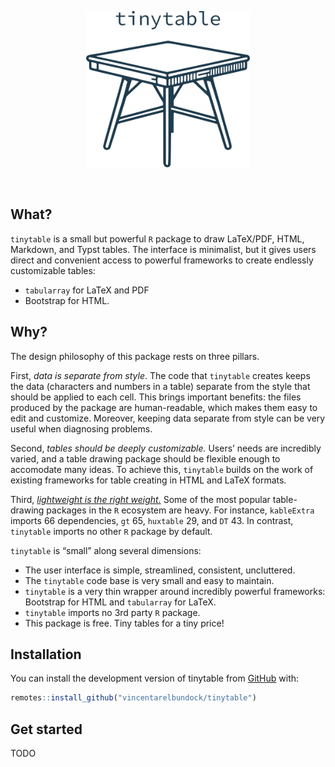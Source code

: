 
<p align="center">
<img src="man/figures/tinytable_logo.png" height = "250" class = "center">
</p>

<br> <!-- badges: start --> <!-- badges: end -->

## What?

`tinytable` is a small but powerful `R` package to draw LaTeX/PDF, HTML,
Markdown, and Typst tables. The interface is minimalist, but it gives
users direct and convenient access to powerful frameworks to create
endlessly customizable tables:

-   `tabularray` for LaTeX and PDF
-   Bootstrap for HTML.

## Why?

The design philosophy of this package rests on three pillars.

First, *data is separate from style*. The code that `tinytable` creates
keeps the data (characters and numbers in a table) separate from the
style that should be applied to each cell. This brings important
benefits: the files produced by the package are human-readable, which
makes them easy to edit and customize. Moreover, keeping data separate
from style can be very useful when diagnosing problems.

Second, *tables should be deeply customizable.* Users’ needs are
incredibly varied, and a table drawing package should be flexible enough
to accomodate many ideas. To achieve this, `tinytable` builds on the
work of existing frameworks for table creating in HTML and LaTeX
formats.

Third, [*lightweight is the right weight.*](https://www.tinyverse.org/)
Some of the most popular table-drawing packages in the `R` ecosystem are
heavy. For instance, `kableExtra` imports 66 dependencies, `gt` 65,
`huxtable` 29, and `DT` 43. In contrast, `tinytable` imports no other
`R` package by default.

`tinytable` is “small” along several dimensions:

-   The user interface is simple, streamlined, consistent, uncluttered.
-   The `tinytable` code base is very small and easy to maintain.
-   `tinytable` is a very thin wrapper around incredibly powerful
    frameworks: Bootstrap for HTML and `tabularray` for LaTeX.
-   `tinytable` imports no 3rd party `R` package.
-   This package is free. Tiny tables for a tiny price!

## Installation

You can install the development version of tinytable from
[GitHub](https://github.com/) with:

``` r
remotes::install_github("vincentarelbundock/tinytable")
```

## Get started

TODO
